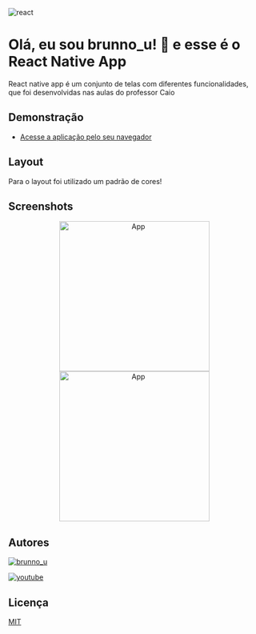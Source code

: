 

![react](https://blogger.googleusercontent.com/img/b/R29vZ2xl/AVvXsEiFB29yxTAxdQ9oQ1SU0KkGPxKUTbs84pPrDbU-LEpqpD2WnT7BvN59N2Yj7aG9GTo7qENprDCm5x_gfoXuJfpeY8-3DwJBOgnj67lYRJmbMFECsh0jttLMbGVVBwnzK6FBCZ6n56GrAoJVkmUsGGSVbXNVUIlVleSNaWfWACqmNqEYAVNw28YPXz3J/s16000/cooltext437858675423365.png)


#  Olá, eu sou brunno_u! 👋 e esse é o React Native App

React native app é um conjunto de telas com diferentes funcionalidades, que foi desenvolvidas nas aulas do professor Caio


## Demonstração

- [Acesse a aplicação pelo seu navegador](https://raw.githubusercontent.com/brun-no/assets/main/react.png?token=GHSAT0AAAAAACDN7MXOACXOF7FJCNI2UMSMZEPOVRA)


##  Layout

Para o layout foi utilizado um padrão de cores!

## Screenshots

<p align="center">
  <img alt="App" title="#App" src="https://private-user-images.githubusercontent.com/92354084/246690507-ea80c491-acc3-43a6-bd03-4843bb8b0ef5.gif?jwt=eyJhbGciOiJIUzI1NiIsInR5cCI6IkpXVCJ9.eyJrZXkiOiJrZXkxIiwiZXhwIjoxNjg3MTIzNDAxLCJuYmYiOjE2ODcxMjMxMDEsInBhdGgiOiIvOTIzNTQwODQvMjQ2NjkwNTA3LWVhODBjNDkxLWFjYzMtNDNhNi1iZDAzLTQ4NDNiYjhiMGVmNS5naWY_WC1BbXotQWxnb3JpdGhtPUFXUzQtSE1BQy1TSEEyNTYmWC1BbXotQ3JlZGVudGlhbD1BS0lBSVdOSllBWDRDU1ZFSDUzQSUyRjIwMjMwNjE4JTJGdXMtZWFzdC0xJTJGczMlMkZhd3M0X3JlcXVlc3QmWC1BbXotRGF0ZT0yMDIzMDYxOFQyMTE4MjFaJlgtQW16LUV4cGlyZXM9MzAwJlgtQW16LVNpZ25hdHVyZT05NTFkYmRmOWFiYWRiNWQyNzBmYzkxODMzOTljZWE1YjAxMmFlYzJlZGNjZTQzMGY1NmMzMTc3NGJjNDc0YzVjJlgtQW16LVNpZ25lZEhlYWRlcnM9aG9zdCJ9.wgSKQQ2BHkqkT2z23MI2F5NQ2wUZ48LPfTaz5fK2buU" width="300px">

  <img alt="App" title="#App" src="https://private-user-images.githubusercontent.com/92354084/246691178-668c1848-595d-41d9-a8a2-b3605e9657c9.gif?jwt=eyJhbGciOiJIUzI1NiIsInR5cCI6IkpXVCJ9.eyJrZXkiOiJrZXkxIiwiZXhwIjoxNjg3MTIzNDAxLCJuYmYiOjE2ODcxMjMxMDEsInBhdGgiOiIvOTIzNTQwODQvMjQ2NjkxMTc4LTY2OGMxODQ4LTU5NWQtNDFkOS1hOGEyLWIzNjA1ZTk2NTdjOS5naWY_WC1BbXotQWxnb3JpdGhtPUFXUzQtSE1BQy1TSEEyNTYmWC1BbXotQ3JlZGVudGlhbD1BS0lBSVdOSllBWDRDU1ZFSDUzQSUyRjIwMjMwNjE4JTJGdXMtZWFzdC0xJTJGczMlMkZhd3M0X3JlcXVlc3QmWC1BbXotRGF0ZT0yMDIzMDYxOFQyMTE4MjFaJlgtQW16LUV4cGlyZXM9MzAwJlgtQW16LVNpZ25hdHVyZT1jNGI5NmJjYzZiMzRiNjc5ZjJmNzgwZmNjMjM2ZjA4ZjlhMDg4ZGNkYTNjM2EyNjY3NjAwMTNjNzAwZGJhNmU3JlgtQW16LVNpZ25lZEhlYWRlcnM9aG9zdCJ9.5SATqmmZPumBM3f07HKfZvx4pUd88Z_38FYmVdwAHJk" width="300px">

</p>

## Autores

[![brunno_u](https://img.shields.io/badge/brunno-000?style=for-the-badge&logo=ko-fi&logoColor=white)](https://github.com/brun-no) 

[![youtube](https://img.shields.io/badge/Prof°Caio-000?style=for-the-badge&logo=youtube&logoColor=red)](https://www.youtube.com/@qgdodev)


## Licença

[MIT](https://choosealicense.com/licenses/unlicense/)

